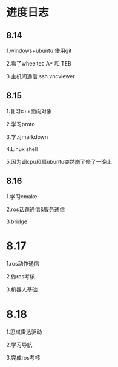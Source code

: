 # 进度日志
## 8.14
1.windows+ubuntu 使用git

2.看了wheeltec A* 和 TEB 

3.主机间通信 ssh vncviewer

## 8.15 

1.复习c++面向对象

2.学习proto 

3.学习markdown

4.Linux shell

5.因为调cpu风扇ubuntu突然崩了修了一晚上

## 8.16

1.学习cmake

2.ros话题通信&服务通信

3.bridge

# 8.17

1.ros动作通信

2.做ros考核

3.机器人基础

# 8.18

1.思岚雷达驱动

2.学习导航

3.完成ros考核

